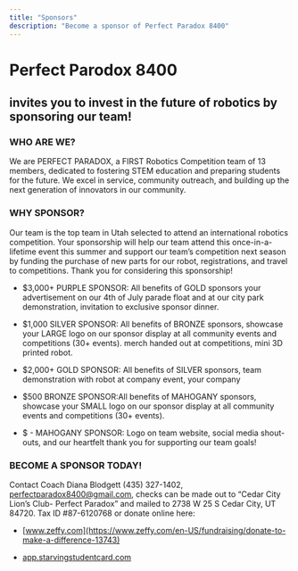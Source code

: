 ```yaml
---
title: "Sponsors"
description: "Become a sponsor of Perfect Paradox 8400"
---
```


<h1 class="purple">Perfect Parodox 8400 </h1>

<h2>invites you to invest in the future of robotics by sponsoring our team!</h2>

<h3 class="purple">WHO ARE WE?</h3>

We are PERFECT PARADOX, a FIRST Robotics Competition team of 13 members, dedicated to fostering STEM education and preparing students for the future. We excel in service, community outreach, and building up the next generation of innovators in our community.

<h3 class="purple">WHY SPONSOR?</h3>

Our team is the top team in Utah selected to attend an international robotics competition. Your sponsorship will help our team attend this once-in-a-lifetime event this summer and support our team’s competition next season by funding the purchase of new parts for our robot, registrations, and travel to competitions. Thank you for considering this sponsorship!

- <span class ="purple">$3,000+ PURPLE SPONSOR:<span> All benefits of GOLD sponsors your advertisement on our 4th of July parade float and at our city park demonstration, invitation to exclusive sponsor dinner.

- <span class ="silver">$1,000 SILVER SPONSOR:<span> All benefits of BRONZE sponsors, showcase your LARGE logo on our sponsor display at all community events and competitions (30+ events). merch handed out at competitions, mini 3D printed robot.

- <span class ="gold">$2,000+ GOLD SPONSOR:<span> All benefits of SILVER sponsors, team demonstration with robot at company event, your company

- <span class ="bronze">$500 BRONZE SPONSOR:<span>All benefits of MAHOGANY sponsors, showcase your SMALL logo on our sponsor display at all community events and competitions (30+ events).

- <span class ="mahogany">\$ - MAHOGANY SPONSOR:<span> Logo on team website, social media shout-outs, and our heartfelt thank you for supporting our team goals!

<h3 class="purple">BECOME A SPONSOR TODAY!</h3>

Contact Coach Diana Blodgett (435) 327-1402, perfectparadox8400@gmail.com, checks can be made out to “Cedar City Lion’s Club- Perfect Paradox” and mailed to 2738 W 25 S Cedar City, UT 84720. Tax ID #87-6120768 or donate online here:

- [www.zeffy.com](https://www.zeffy.com/en-US/fundraising/donate-to-make-a-difference-13743)

- [app.starvingstudentcard.com](https://app.starvingstudentcard.com/referral?code=9c96b9202212c7a4)
